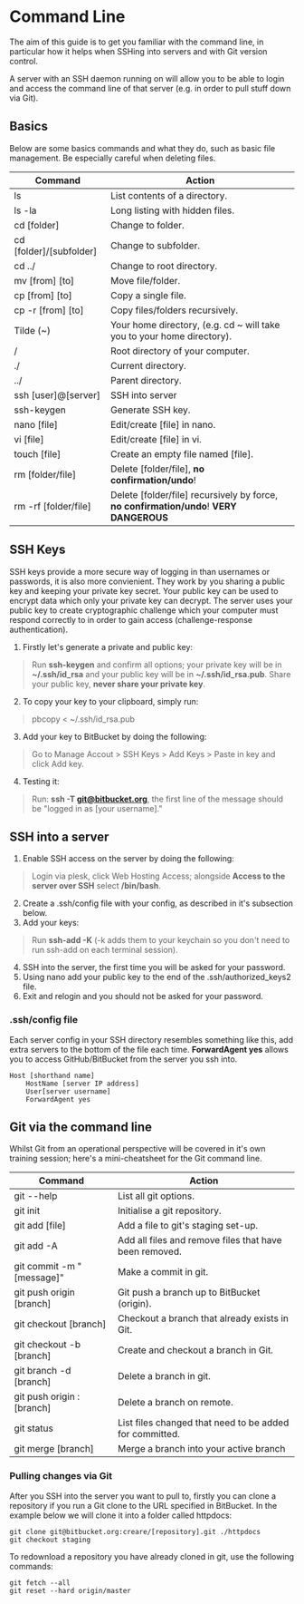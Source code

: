 # Command Line

The aim of this guide is to get you familiar with the command line, in particular how it helps when SSHing into servers and with Git version control.

A server with an SSH daemon running on will allow you to be able to login and access the command line of that server (e.g. in order to pull stuff down via Git).

## Basics

Below are some basics commands and what they do, such as basic file management. Be especially careful when deleting files. 

|Command|Action|
|---|---|
|ls|List contents of a directory.|
|ls -la|Long listing with hidden files.|
|cd [folder]|Change to folder.|
|cd [folder]/[subfolder]|Change to subfolder.|
|cd ../|Change to root directory.|
|mv [from] [to]|Move file/folder.|
|cp [from] [to]|Copy a single file.|
|cp -r [from] [to]|Copy files/folders recursively.|
|Tilde (~)|Your home directory, (e.g. cd ~ will take you to your home directory).|
|/|Root directory of your computer.|
|./|Current directory.|
|../|Parent directory.|
|ssh [user]@[server]|SSH into server|
|ssh-keygen|Generate SSH key.|
|nano [file]|Edit/create [file] in nano.|
|vi [file]|Edit/create [file] in vi.|
|touch [file]|Create an empty file named [file].|
|rm [folder/file]|Delete [folder/file], **no confirmation/undo**!|
|rm -rf [folder/file]|Delete [folder/file] recursively by force, **no confirmation/undo**! **VERY DANGEROUS**|

## SSH Keys

SSH keys provide a more secure way of logging in than usernames or passwords, it is also more convienient. They work by you sharing a public key and keeping your private key secret. Your public key can be used to encrypt data which only your private key can decrypt. The server uses your public key to create cryptographic challenge which your computer must respond correctly to in order to gain access (challenge-response authentication).

1. Firstly let's generate a private and public key:
> Run **ssh-keygen** and confirm all options; your private key will be in **~/.ssh/id_rsa** and your public key will be in **~/.ssh/id_rsa.pub**. Share your public key, **never share your private key**.
2. To copy your key to your clipboard, simply run:
> pbcopy < ~/.ssh/id_rsa.pub
3. Add your key to BitBucket by doing the following:
> Go to Manage Accout > SSH Keys > Add Keys > Paste in key and click Add key.
4. Testing it:
> Run: **ssh -T git@bitbucket.org**, the first line of the message should be "logged in as [your username]."

## SSH into a server

1. Enable SSH access on the server by doing the following:
> Login via plesk, click Web Hosting Access; alongside **Access to the server over SSH** select **/bin/bash**.
2. Create a .ssh/config file with your config, as described in it's subsection below.
3. Add your keys:
> Run **ssh-add -K** (-k adds them to your keychain so you don't need to run ssh-add on each terminal session).
4. SSH into the server, the first time you will be asked for your password.
5. Using nano add your public key to the end of the .ssh/authorized_keys2 file.
6. Exit and relogin and you should not be asked for your password.

### .ssh/config file
Each server config in your SSH directory resembles something like this, add extra servers  to the bottom of the file each time. **ForwardAgent yes** allows you to access GitHub/BitBucket from the server you  ssh into.
```
Host [shorthand name]
    HostName [server IP address]
    User[server username]
    ForwardAgent yes
```

## Git via the command line

Whilst Git from an operational perspective will be covered in it's own training session; here's a mini-cheatsheet for the Git command line.

|Command|Action|
|---|---|
|git --help|List all git options.|
|git init|Initialise a git repository.|
|git add [file]|Add a file to git's staging set-up.|
|git add -A|Add all files and remove files that have been removed.|
|git commit -m "[message]"|Make a commit in git.|
|git push origin [branch]|Git push a branch up to BitBucket (origin).|
|git checkout [branch]|Checkout a branch that already exists in Git.|
|git checkout -b [branch]|Create and checkout a branch in Git.|
|git branch -d [branch]|Delete a branch in git.|
|git push origin :[branch]|Delete a branch on remote.|
|git status|List files changed that need to be added for committed.|
|git merge [branch]|Merge a branch into your active branch|


### Pulling changes via Git

After you SSH into the server you want to pull to, firstly you can clone a repository if you run a Git clone to the URL specified in BitBucket. In the example below we will clone it into a folder called httpdocs:

```
git clone git@bitbucket.org:creare/[repository].git ./httpdocs
git checkout staging
```

To redownload a repository you have already cloned in git, use the following commands:

```
git fetch --all
git reset --hard origin/master
```
